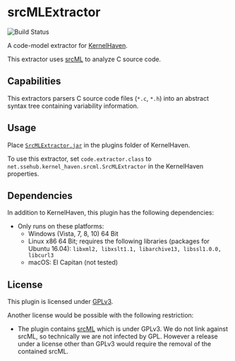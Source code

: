 # srcMLExtractor

![Build Status](https://jenkins.sse.uni-hildesheim.de/buildStatus/icon?job=KernelHaven_SrcMlExtractor)

A code-model extractor for [KernelHaven](https://github.com/KernelHaven/KernelHaven).

This extractor uses [srcML](https://www.srcml.org/) to analyze C source code.

## Capabilities

This extractors parsers C source code files (`*.c`, `*.h`) into an abstract syntax tree containing variability information.

## Usage

Place [`SrcMLExtractor.jar`](https://jenkins.sse.uni-hildesheim.de/view/KernelHaven/job/KernelHaven_SrcMlExtractor/lastSuccessfulBuild/artifact/build/jar/SrcMLExtractor.jar) in the plugins folder of KernelHaven.

To use this extractor, set `code.extractor.class` to `net.ssehub.kernel_haven.srcml.SrcMLExtractor` in the KernelHaven properties.

## Dependencies

In addition to KernelHaven, this plugin has the following dependencies:
* Only runs on these platforms:
	* Windows (Vista, 7, 8, 10) 64 Bit
	* Linux x86 64 Bit; requires the following libraries (packages for Ubuntu 16.04): `libxml2, libxslt1.1, libarchive13, libssl1.0.0, libcurl3`
	* macOS: El Capitan (not tested)

## License

This plugin is licensed under [GPLv3](https://www.gnu.org/licenses/gpl-3.0.html).

Another license would be possible with the following restriction:
* The plugin contains [srcML](https://www.srcml.org/) which is under GPLv3. We do not link against srcML, so technically we are not infected by GPL. However a release under a license other than GPLv3 would require the removal of the contained srcML.
